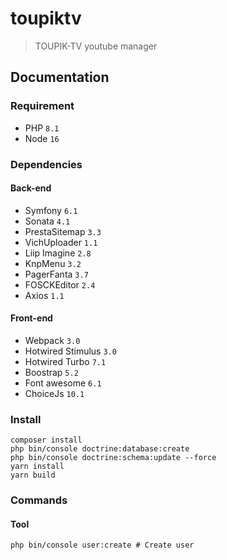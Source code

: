 # toupiktv
> TOUPIK-TV youtube manager
## Documentation
### Requirement
* PHP ``8.1``
* Node ``16``
### Dependencies
#### Back-end
* Symfony ``6.1``
* Sonata ``4.1``
* PrestaSitemap ``3.3``
* VichUploader ``1.1``
* Liip Imagine ``2.8``
* KnpMenu ``3.2``
* PagerFanta ``3.7``
* FOSCKEditor ``2.4``
* Axios ``1.1``

#### Front-end
* Webpack ``3.0``
* Hotwired Stimulus ``3.0``
* Hotwired Turbo ``7.1``
* Boostrap ``5.2``
* Font awesome ``6.1``
* ChoiceJs ``10.1``

### Install
```shell
composer install
php bin/console doctrine:database:create
php bin/console doctrine:schema:update --force
yarn install
yarn build
```
### Commands
#### Tool
```shell
php bin/console user:create # Create user
```